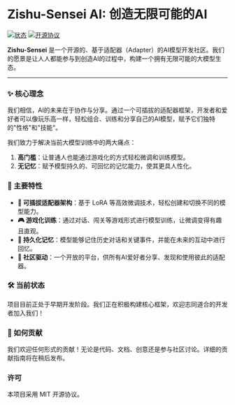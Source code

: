 # Zishu-Sensei AI: 创造无限可能的AI

[![状态](https://img.shields.io/badge/状态-开发中-brightgreen)](https://github.com/your-repo/zishu-sensei)
[![开源协议](https://img.shields.io/badge/协议-MIT-blue)](./LICENSE)

**Zishu-Sensei** 是一个开源的、基于适配器（Adapter）的AI模型开发社区。我们的愿景是让人人都能参与到创造AI的过程中，构建一个拥有无限可能的大模型生态。

---

### ✨ 核心理念

我们相信，AI的未来在于协作与分享。通过一个可插拔的适配器框架，开发者和爱好者可以像玩乐高一样，轻松组合、训练和分享自己的AI模型，赋予它们独特的"性格"和"技能"。

我们致力于解决当前大模型训练中的两大痛点：
1.  **高门槛**：让普通人也能通过游戏化的方式轻松微调和训练模型。
2.  **无记忆**：赋予模型持久的、可回忆的记忆能力，使其更具人性化。

### 🚀 主要特性

*   **🧩 可插拔适配器架构**：基于 LoRA 等高效微调技术，轻松创建和切换不同的模型能力。
*   **🎮 游戏化训练**：通过对话、闯关等游戏形式进行模型训练，让微调变得有趣且直观。
*   **🧠 持久化记忆**：模型能够记住历史对话和关键事件，并能在未来的互动中进行回忆。
*   **👥 社区驱动**：一个开放的平台，供所有AI爱好者分享、发现和使用彼此的适配器。

### 🛠️ 当前状态

项目目前正处于早期开发阶段。我们正在积极构建核心框架，欢迎志同道合的开发者加入我们！

### 🤝 如何贡献

我们欢迎任何形式的贡献！无论是代码、文档、创意还是参与社区讨论。详细的贡献指南将在稍后发布。

### 许可

本项目采用 MIT 开源协议。

